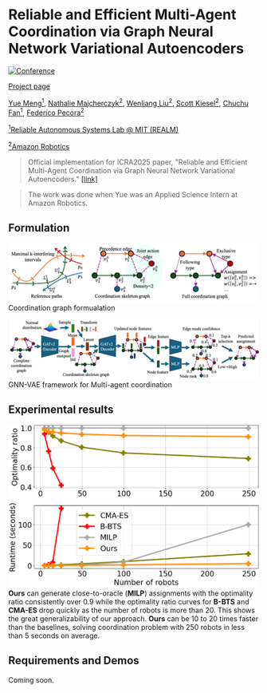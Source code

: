 # Reliable and Efficient Multi-Agent Coordination via Graph Neural Network Variational Autoencoders

[![Conference](https://img.shields.io/badge/ICRA2025-Accepted-success)](https://2025.ieee-icra.org/)

[Project page](https://mengyuest.github.io/gnn-vae-coord/)

[<ins>Yue Meng</ins><sup>1</sup>](https://mengyuest.github.io/), [<ins>Nathalie Majcherczyk</ins><sup>2</sup>](https://scholar.google.com/citations?hl=en&user=gQMpFlIAAAAJ&view_op=list_works&sortby=pubdate), [<ins>Wenliang Liu</ins><sup>2</sup>](https://scholar.google.com/citations?user=bO40W5UAAAAJ&hl=en), [<ins>Scott Kiesel</ins><sup>2</sup>](https://scholar.google.com/citations?hl=en&user=hRyYQAIAAAAJ&view_op=list_works&sortby=pubdate), [<ins>Chuchu Fan</ins><sup>1</sup>](https://chuchu.mit.edu/), [<ins>Federico Pecora</ins><sup>2</sup>](https://www.amazon.science/author/federico-pecora)

[<sup>1</sup><ins>Reliable Autonomous Systems Lab @ MIT (REALM)</ins>](https://aeroastro.mit.edu/realm/) 

[<sup>2</sup><ins>Amazon Robotics</ins>](https://amazon.jobs/content/en/teams/ftr/amazon-robotics)

> Official implementation for ICRA2025 paper, "Reliable and Efficient Multi-Agent Coordination via Graph Neural Network Variational Autoencoders." [\[link\]](https://ieeexplore.ieee.org/stamp/stamp.jsp?tp=&arnumber=10638176)

> The work was done when Yue was an Applied Science Intern at Amazon Robotics.

## Formulation
![image info](./img/coord-formulation.png)
Coordination graph formualation


![image info](./img/gnn-vae-coord-arch.png)
GNN-VAE framework for Multi-agent coordination


## Experimental results
![image info](./img/viz_scale_tavg_v1.png)
<b>Ours</b> can generate close-to-oracle (<b>MILP</b>) assignments with the optimality ratio consistently over 0.9 while the optimality ratio curves for <b>B-BTS</b> and <b>CMA-ES</b> drop quickly as the number of robots is more than 20. This shows the great generalizability of our approach. <b>Ours</b> can be 10 to 20 times faster than the baselines, solving coordination problem with 250 robots in less than 5 seconds on average.

## Requirements and Demos
Coming soon.